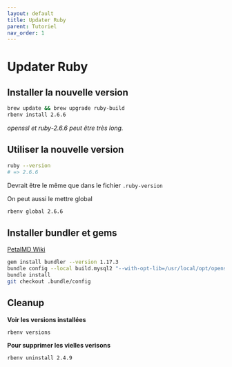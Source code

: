 ```yaml
---
layout: default
title: Updater Ruby
parent: Tutoriel
nav_order: 1
---
```


# Updater Ruby

## Installer la nouvelle version
```bash
brew update && brew upgrade ruby-build
rbenv install 2.6.6 
```

_openssl et ruby-2.6.6 peut être très long._

## Utiliser la nouvelle version

```bash
ruby --version
# => 2.6.6
```

Devrait être le même que dans le fichier `.ruby-version`

On peut aussi le mettre global

```bash
rbenv global 2.6.6
```

## Installer bundler et gems

[PetalMD Wiki](https://github.com/petalmd/documentation/wiki/Developer-Setup#install-be-gems)

```bash
gem install bundler --version 1.17.3
bundle config --local build.mysql2 "--with-opt-lib=/usr/local/opt/openssl/lib"
bundle install
git checkout .bundle/config
```

## Cleanup

**Voir les versions installées**

```bash
rbenv versions
```

**Pour supprimer les vielles verisons**

```bash
rbenv uninstall 2.4.9
```

